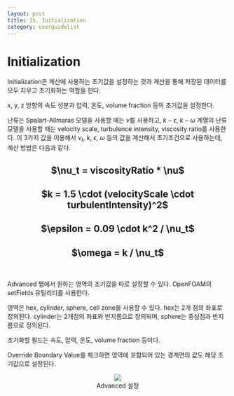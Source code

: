 ```yaml
---
layout: post
title: 15. Initialization
category: userguidelist
---
```


# Initialization

Initialization은 계산에 사용하는 초기값을 설정하는 것과 계산을 통해 저장된 데이터를 모두 지우고 초기화하는 역할을 한다.

x, y, z 방향의 속도 성분과 압력, 온도, volume fraction 등의 초기값을 설정한다.

난류는 Spalart-Allmaras 모델을 사용할 때는 $\tilde{\nu}$를 사용하고, $k-\epsilon$, $k-\omega$ 계열의 난류모델을 사용할 때는 velocity scale, turbulence intensity, viscosity ratio를 사용한다. 이 3가지 값을 이용해서 $\nu_t$, $k$, $\epsilon$, $\omega$ 등의 값을 계산해서 초기조건으로 사용하는데, 계산 방법은 다음과 같다.

<!--
<p align='center'>
    <img src="https://github.com/nextfoam/baram-pages/raw/main/screenshots/pic/eqn_nut.png"><br>
</p>

<p align='center'>
    <img src="https://github.com/nextfoam/baram-pages/raw/main/screenshots/pic/eqn_k.png"><br>
</p>

<p align='center'>
    <img src="https://github.com/nextfoam/baram-pages/raw/main/screenshots/pic/eqn_epsilon.png"><br>
</p>

<p align='center'>
    <img src="https://github.com/nextfoam/baram-pages/raw/main/screenshots/pic/eqn_omega.png"><br>
</p>

<p align='center'>
    <img src="https://github.com/nextfoam/baram-pages/raw/main/screenshots/pic/initial.png"><br> Initialization 설정
</p>
-->

<h2 style="text-align: center">
$\nu_t = viscosityRatio * \nu$
</h2>

<h2 style="text-align: center">
$k = 1.5 \cdot (velocityScale \cdot turbulentIntensity)^2$
</h2>

<h2 style="text-align: center">
$\epsilon = 0.09 \cdot k^2 / \nu_t$
</h2>

<h2 style="text-align: center">
$\omega = k / \nu_t$
</h2>
<br/>

Advanced 탭에서 원하는 영역의 초기값을 따로 설정할 수 있다. OpenFOAM의 setFields 유틸리티를 사용한다.

영역은 hex, cylinder, sphere, cell zone을 사용할 수 있다. hex는 2개 점의 좌표로 정의된다. cylinder는 2개점의 좌표와 반지름으로 정의되며, sphere는 중심점과 반지름으로 정의된다.

초기화할 필드는 속도, 압력, 온도, volume fraction 등이다.

Override Boundary Value를 체크하면 영역에 포함되어 있는 경계면의 값도 해당 초기값으로 설정된다.

<p align='center'>
    <img src="https://github.com/nextfoam/baram-pages/raw/main/screenshots/pic/setfield.png"><br> Advanced 설정
</p>



